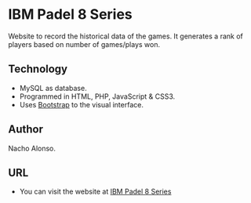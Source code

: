 # IBM Padel 8 Series
Website to record the historical data of the games. It generates a rank of players based on number of games/plays won.

## Technology
- MySQL as database.
- Programmed in HTML, PHP, JavaScript & CSS3.
- Uses [Bootstrap](http://getbootstrap.com/) to the visual interface. 

## Author
Nacho Alonso.

## URL
* You can visit the website at [IBM Padel 8 Series](http://nachoad.com/ibmpadel8)
